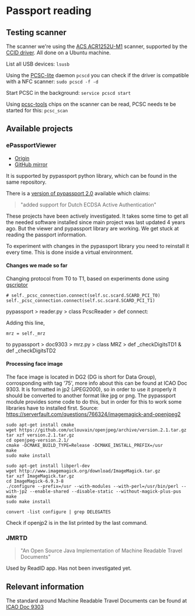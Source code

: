 # Passport reading

## Testing scanner

The scanner we're using the [ACS ACR1252U-M1](https://www.acs.com.hk/en/products/342/acr1252u-usb-nfc-reader-iii-nfc-forum-certified-reader/) scanner, supported by the [CCID driver](https://ccid.apdu.fr/). All done on a Ubuntu machine.

List all USB devices:
`lsusb`

Using the [PCSC-lite](https://pcsclite.apdu.fr/) daemon `pcscd` you can check if the driver is compatible with a NFC scanner:
`sudo pcscd -f -d`

Start PCSC in the background:
`service pcscd start`

Using [pcsc-tools](http://ludovic.rousseau.free.fr/softwares/pcsc-tools/) chips on the scanner can be read, PCSC needs te be started for this:
`pcsc_scan`

## Available projects

### ePassportViewer
- [Origin](https://github.com/andrew867/epassportviewer)
- [GitHub mirror](https://github.com/andrew867/epassportviewer)

It is supported by pypassport python library, which can be found in the same repository.

There is a [version of pypassport 2.0](https://github.com/landgenoot/pypassport-2.0) available which claims:
> "added support for Dutch ECDSA Active Authentication"

These projects have been actively investigated. It takes some time to get all the needed software installed since main project was last updated 4 years ago. But the viewer and pypassport library are working.
We get stuck at reading the passport information.

To experiment with changes in the pypassport library you need to reinstall it every time.
This is done inside a virtual environment.

#### Changes we made so far

Changing protocol from T0 to T1, based on experiments done using [gscriptor](ludovic.rousseau.free.fr/softwares/pcsc-tools/)
```
# self._pcsc_connection.connect(self.sc.scard.SCARD_PCI_T0)
self._pcsc_connection.connect(self.sc.scard.SCARD_PCI_T1)
```
pypassport > reader.py > class PcscReader > def connect: 

Adding this line,
```
mrz = self._mrz
```
to pypassport > doc9303 > mrz.py > class MRZ > def _checkDigitsTD1 & def _checkDigitsTD2

#### Processing face image

The face image is located in DG2 (DG is short for Data Group), corrosponding with tag '75', more info about this can be found at ICAO Doc 9303. It is formatted in jp2 (JPEG2000), so in order to use it properly it should be converted to another format like jpg or png.
The pypassport module provides some code to do this, but in order for this to work some libraries have to installed first.
Source: https://serverfault.com/questions/766324/imagemagick-and-openjpeg2
```
sudo apt-get install cmake
wget https://github.com/uclouvain/openjpeg/archive/version.2.1.tar.gz
tar xzf version.2.1.tar.gz
cd openjpeg-version.2.1/
cmake -DCMAKE_BUILD_TYPE=Release -DCMAKE_INSTALL_PREFIX=/usr
make
sudo make install

sudo apt-get install libperl-dev
wget http://www.imagemagick.org/download/ImageMagick.tar.gz
tar xzf ImageMagick.tar.gz
cd ImageMagick-6.9.3-8
./configure --prefix=/usr --with-modules --with-perl=/usr/bin/perl --with-jp2 --enable-shared --disable-static --without-magick-plus-pus
make
sudo make install

convert -list configure | grep DELEGATES
```
Check if openjp2 is in the list printed by the last command.

### JMRTD
> "An Open Source Java Implementation of Machine Readable Travel Documents"

Used by ReadID app.
Has not been investigated yet.


## Relevant information

The standard around Machine Readable Travel Documents can be found at [ICAO Doc 9303](https://www.icao.int/publications/pages/publication.aspx?docnum=9303)
